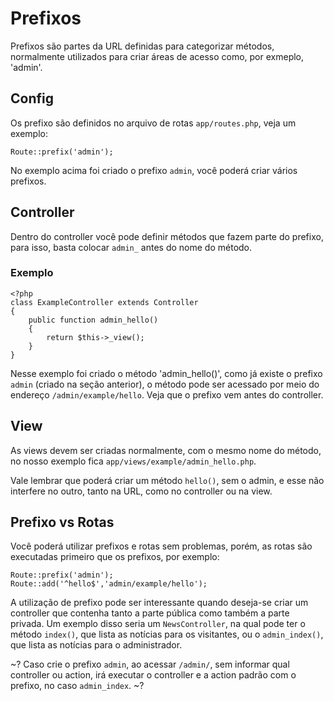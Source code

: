 # Prefixos #

Prefixos são partes da URL definidas para categorizar métodos, normalmente utilizados para criar áreas de acesso como, por exmeplo, 'admin'. 

## Config ##

Os prefixo são definidos no arquivo de rotas `app/routes.php`, veja um exemplo:

	Route::prefix('admin');

No exemplo acima foi criado o prefixo `admin`, você poderá criar vários prefixos.

## Controller ##

Dentro do controller você pode definir métodos que fazem parte do prefixo, para isso, basta colocar `admin_` antes do nome do método.

### Exemplo ###

	<?php
	class ExampleController extends Controller
	{
		public function admin_hello()
		{
			return $this->_view();
		}
	}

Nesse exemplo foi criado o método 'admin_hello()', como já existe o prefixo `admin` (criado na seção anterior), o método pode ser acessado por meio do endereço `/admin/example/hello`. Veja que o prefixo vem antes do controller.

## View ##

As views devem ser criadas normalmente, com o mesmo nome do método, no nosso exemplo fica `app/views/example/admin_hello.php`.

Vale lembrar que poderá criar um método `hello()`, sem o admin, e esse não interfere no outro, tanto na URL, como no controller ou na view.

## Prefixo vs Rotas ##

Você poderá utilizar prefixos e rotas sem problemas, porém, as rotas são executadas primeiro que os prefixos, por exemplo:
	
	Route::prefix('admin');
	Route::add('^hello$','admin/example/hello');
	
A utilização de prefixo pode ser interessante quando deseja-se criar um controller que contenha tanto a parte pública como também a parte privada. Um exemplo disso seria um `NewsController`, na qual pode ter o método `index()`, que lista as notícias para os visitantes, ou o `admin_index()`, que lista as notícias para o administrador.

~? Caso crie o prefixo `admin`, ao acessar `/admin/`, sem informar qual controller ou action, irá executar o controller e a action padrão com o prefixo, no caso `admin_index`. ~?